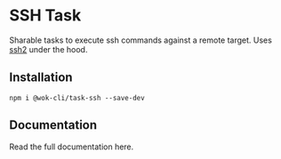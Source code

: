 # SSH Task

Sharable tasks to execute ssh commands against a remote target. Uses [ssh2](https://github.com/mscdex/ssh2) under the hood.

## Installation

```
npm i @wok-cli/task-ssh --save-dev
```

## Documentation

Read the full documentation here.
